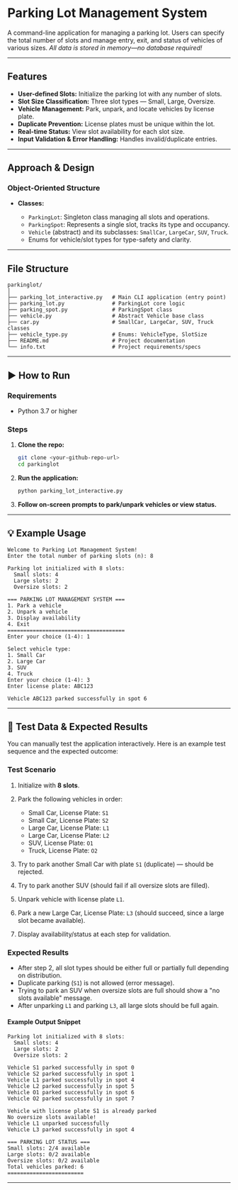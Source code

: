 # Parking Lot Management System

A command-line application for managing a parking lot.
Users can specify the total number of slots and manage entry, exit, and status of vehicles of various sizes.
*All data is stored in memory—no database required!*

---

## Features

* **User-defined Slots:** Initialize the parking lot with any number of slots.
* **Slot Size Classification:** Three slot types — Small, Large, Oversize.
* **Vehicle Management:** Park, unpark, and locate vehicles by license plate.
* **Duplicate Prevention:** License plates must be unique within the lot.
* **Real-time Status:** View slot availability for each slot size.
* **Input Validation & Error Handling:** Handles invalid/duplicate entries.

---

## Approach & Design

### Object-Oriented Structure

* **Classes:**

  * `ParkingLot`: Singleton class managing all slots and operations.
  * `ParkingSpot`: Represents a single slot, tracks its type and occupancy.
  * `Vehicle` (abstract) and its subclasses: `SmallCar`, `LargeCar`, `SUV`, `Truck`.
  * Enums for vehicle/slot types for type-safety and clarity.

---

## File Structure

```
parkinglot/
│
├── parking_lot_interactive.py   # Main CLI application (entry point)
├── parking_lot.py               # ParkingLot core logic
├── parking_spot.py              # ParkingSpot class
├── vehicle.py                   # Abstract Vehicle base class
├── car.py                       # SmallCar, LargeCar, SUV, Truck classes
├── vehicle_type.py              # Enums: VehicleType, SlotSize
├── README.md                    # Project documentation
└── info.txt                     # Project requirements/specs
```

---

## ▶️ How to Run

### Requirements

* Python 3.7 or higher

### Steps

1. **Clone the repo:**

   ```sh
   git clone <your-github-repo-url>
   cd parkinglot
   ```

2. **Run the application:**

   ```sh
   python parking_lot_interactive.py
   ```

3. **Follow on-screen prompts to park/unpark vehicles or view status.**

---

## 💡 Example Usage

```
Welcome to Parking Lot Management System!
Enter the total number of parking slots (n): 8

Parking lot initialized with 8 slots:
  Small slots: 4
  Large slots: 2
  Oversize slots: 2

=== PARKING LOT MANAGEMENT SYSTEM ===
1. Park a vehicle
2. Unpark a vehicle
3. Display availability
4. Exit
=====================================
Enter your choice (1-4): 1

Select vehicle type:
1. Small Car
2. Large Car
3. SUV
4. Truck
Enter your choice (1-4): 3
Enter license plate: ABC123

Vehicle ABC123 parked successfully in spot 6
```

---

## 🧪 Test Data & Expected Results

You can manually test the application interactively. Here is an example test sequence and the expected outcome:

### Test Scenario

1. Initialize with **8 slots**.
2. Park the following vehicles in order:

   * Small Car, License Plate: `S1`
   * Small Car, License Plate: `S2`
   * Large Car, License Plate: `L1`
   * Large Car, License Plate: `L2`
   * SUV, License Plate: `O1`
   * Truck, License Plate: `O2`
3. Try to park another Small Car with plate `S1` (duplicate) — should be rejected.
4. Try to park another SUV (should fail if all oversize slots are filled).
5. Unpark vehicle with license plate `L1`.
6. Park a new Large Car, License Plate: `L3` (should succeed, since a large slot became available).
7. Display availability/status at each step for validation.

### Expected Results

* After step 2, all slot types should be either full or partially full depending on distribution.
* Duplicate parking (`S1`) is not allowed (error message).
* Trying to park an SUV when oversize slots are full should show a "no slots available" message.
* After unparking `L1` and parking `L3`, all large slots should be full again.

#### Example Output Snippet

```
Parking lot initialized with 8 slots:
  Small slots: 4
  Large slots: 2
  Oversize slots: 2

Vehicle S1 parked successfully in spot 0
Vehicle S2 parked successfully in spot 1
Vehicle L1 parked successfully in spot 4
Vehicle L2 parked successfully in spot 5
Vehicle O1 parked successfully in spot 6
Vehicle O2 parked successfully in spot 7

Vehicle with license plate S1 is already parked
No oversize slots available!
Vehicle L1 unparked successfully
Vehicle L3 parked successfully in spot 4

=== PARKING LOT STATUS ===
Small slots: 2/4 available
Large slots: 0/2 available
Oversize slots: 0/2 available
Total vehicles parked: 6
========================
```

---


